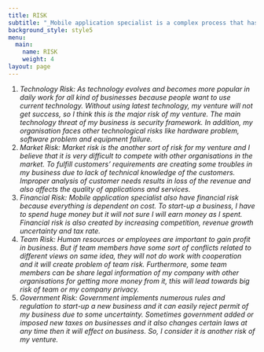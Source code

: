 ```yaml
---
title: RISK
subtitle: "_Mobile application specialist is a complex process that has many different risk but the major risks of my venture are_ \n\n_•\tTechnology Risk_\n\n_•\tMarket Risk_\n\n_•\tFinancial Risk_\n\n_•\tTeam Risk_\n\n_•\tGovernment Risk_"
background_style: style5
menu:
  main:
    name: RISK
    weight: 4
layout: page
---
```



1. _Technology Risk: As technology evolves and becomes more popular in daily work for all kind of businesses because people want to use current technology. Without using latest technology, my venture will not get success, so I think this is the major risk of my venture. The main technology threat of my business is security framework. In addition, my organisation faces other technological risks like hardware problem, software problem and equipment failure._
2. _Market Risk: Market risk is the another sort of risk for my venture and I believe that it is very difficult to compete with other organisations in the market. To fulfill customers’ requirements are creating some troubles in my business due to lack of technical knowledge of the customers. Improper analysis of customer needs results in loss of the revenue and also affects the quality of applications and services._
3. _Financial Risk: Mobile application specialist also have financial risk because everything is dependent on cost. To start-up a business, I have to spend huge money but it will not sure I will earn money as I spent. Financial risk is also created by increasing competition, revenue growth uncertainty and tax rate._
4. _Team Risk: Human resources or employees are important to gain profit in business. But if team members have some sort of conflicts related to different views on same idea, they will not do work with cooperation and it will create problem of team risk. Furthermore, some team members can be share legal information of my company with other organisations for getting more money from it, this will lead towards big risk of team or my company privacy._   
5. _Government Risk: Government implements numerous rules and regulation to start-up a new business and it can easily reject permit of my business due to some uncertainty.  Sometimes government added or imposed new taxes on businesses and it also changes certain laws at any time then it will effect on business. So, I consider it is another risk of my venture._
